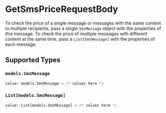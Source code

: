 # GetSmsPriceRequestBody

To check the price of a single message or messages with the same content to multiple recipients, pass a single `SmsMessage` object with the properties of this message. To check the price of multiple messages with different content at the same time, pass a `List[SmsMessage]` with the properties of each message.


## Supported Types

### `models.SmsMessage`

```python
value: models.SmsMessage = /* values here */
```

### `List[models.SmsMessage]`

```python
value: List[models.SmsMessage] = /* values here */
```


